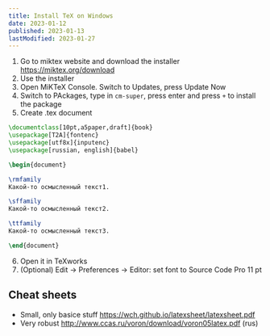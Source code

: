 ```yaml
---
title: Install TeX on Windows
date: 2023-01-12
published: 2023-01-13
lastModified: 2023-01-27
---
```


1. Go to miktex website and download the installer https://miktex.org/download
2. Use the installer
3. Open MiKTeX Console. Switch to Updates, press Update Now
4. Switch to PAckages, type in `cm-super`, press enter and press `+` to install the package
5. Create .tex document

```tex
\documentclass[10pt,a5paper,draft]{book}
\usepackage[T2A]{fontenc}
\usepackage[utf8x]{inputenc}
\usepackage[russian, english]{babel}

\begin{document}

\rmfamily
Какой-то осмысленный текст1.

\sffamily
Какой-то осмысленный текст2.

\ttfamily
Какой-то осмысленный текст3.

\end{document}
```

6. Open it in TeXworks
7. (Optional) Edit -> Preferences -> Editor: set font to Source Code Pro 11 pt


## Cheat sheets

- Small, only basice stuff https://wch.github.io/latexsheet/latexsheet.pdf
- Very robust http://www.ccas.ru/voron/download/voron05latex.pdf (rus)
